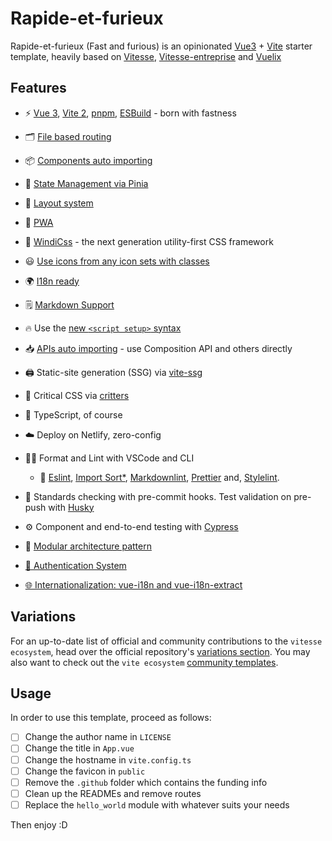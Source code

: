 # Rapide-et-furieux
Rapide-et-furieux (Fast and furious) is an opinionated [Vue3](https://v3.vuejs.org/) + [Vite](https://vitejs.dev/) starter template, heavily based on [Vitesse](https://github.com/antfu/vitesse), [Vitesse-entreprise](https://github.com/FranciscoKloganB/vitesse-enterprise) and [Vuelix](https://github.com/helixsoftco/vuelix)

## Features

- ⚡️ [Vue 3](https://github.com/vuejs/vue-next), [Vite 2](https://github.com/vitejs/vite), [pnpm](https://pnpm.js.org/), [ESBuild](https://github.com/evanw/esbuild) - born with fastness

- 🗂 [File based routing](./app/src/features/hello_world/core/router-views)

- 📦 [Components auto importing](./app/src/global/components)

- 🍍 [State Management via Pinia](https://pinia.esm.dev/)

- 📑 [Layout system](./app/src/layouts)

- 📲 [PWA](https://github.com/antfu/vite-plugin-pwa)

- 🎨 [WindiCss](https://windicss.org/) - the next generation utility-first CSS framework

- 😃 [Use icons from any icon sets with classes](https://github.com/antfu/unocss/tree/main/packages/preset-icons)

- 🌍 [I18n ready](./app/locales)

- 🗒 [Markdown Support](https://github.com/antfu/vite-plugin-md)

- 🔥 Use the [new `<script setup>` syntax](https://github.com/vuejs/rfcs/pull/227)

- 📥 [APIs auto importing](https://github.com/antfu/unplugin-auto-import) - use Composition API and others directly

- 🖨 Static-site generation (SSG) via [vite-ssg](https://github.com/antfu/vite-ssg)

- 🦔 Critical CSS via [critters](https://github.com/GoogleChromeLabs/critters)

- 🦾 TypeScript, of course

- ☁️ Deploy on Netlify, zero-config

- 👮🏻 Format and Lint with VSCode and CLI
  - 💾 [Eslint](https://eslint.org/), [Import Sort*](https://github.com/renke/import-sort),
  [Markdownlint](https://github.com/DavidAnson/markdownlint), [Prettier](https://prettier.io/)
  and, [Stylelint](https://stylelint.io/).

- 🤖 Standards checking with pre-commit hooks. Test validation on pre-push with [Husky](https://github.com/typicode/husky)

- ⚙️ Component and end-to-end testing with [Cypress](https://cypress.io/)

- 👷 [Modular architecture pattern](https://www.shamscorner.com/blog/vue-3-vite-modular-architecture-vitesse)

- [👤 Authentication System](https://github.com/helixsoftco/vuelix/blob/main/README.md#-authentication-system)

- [🌐 Internationalization: vue-i18n and vue-i18n-extract](https://github.com/helixsoftco/vuelix/blob/main/README.md#-internationalization-vue-i18n-and-vue-i18n-extract)


## Variations

For an up-to-date list of official and community contributions to the `vitesse ecosystem`, head over the official repository's [variations section](https://github.com/antfu/vitesse#variations).
You may also want to check out the `vite ecosystem` [community templates](https://github.com/vitejs/awesome-vite#templates).

## Usage

In order to use this template, proceed as follows:
- [ ] Change the author name in `LICENSE`
- [ ] Change the title in `App.vue`
- [ ] Change the hostname in `vite.config.ts`
- [ ] Change the favicon in `public`
- [ ] Remove the `.github` folder which contains the funding info
- [ ] Clean up the READMEs and remove routes
- [ ] Replace the `hello_world` module with whatever suits your needs

Then enjoy :D

